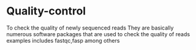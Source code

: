 # Quality-control
To check the quality of newly sequenced reads
They are basically numerous software packages that are used to check the quality of reads examples includes fastqc,fasp among others
